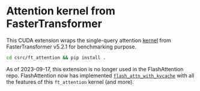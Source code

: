 # Attention kernel from FasterTransformer

This CUDA extension wraps the single-query attention [kernel](https://github.com/NVIDIA/FasterTransformer/blob/release/v5.2.1_tag/src/fastertransformer/kernels/decoder_masked_multihead_attention/decoder_masked_multihead_attention_template.hpp) from
FasterTransformer v5.2.1 for benchmarking purpose.

```sh
cd csrc/ft_attention && pip install .
```

As of 2023-09-17, this extension is no longer used in the FlashAttention repo.
FlashAttention now has implemented
[`flash_attn_with_kvcache`](https://github.com/Dao-AILab/flash-attention/blob/main/flash_attn/flash_attention_interface.py)
with all the features of this `ft_attention` kernel (and more).
